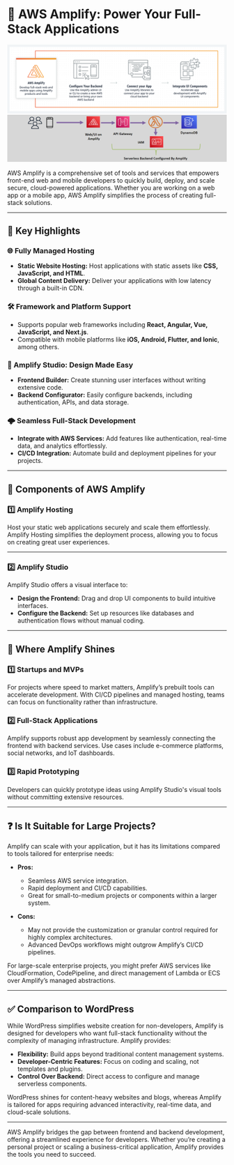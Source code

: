 # 🚀 AWS Amplify: Power Your Full-Stack Applications

<div style="text-align: center;">
    <img src="images/aws-amplify.png" alt="AWS Amplify">
    <img src="images/aws-amplify-serverless.png" alt="aws-amplify-serverless">
</div>

AWS Amplify is a comprehensive set of tools and services that empowers front-end web and mobile developers to quickly build, deploy, and scale secure, cloud-powered applications. Whether you are working on a web app or a mobile app, AWS Amplify simplifies the process of creating full-stack solutions.

---

## 🌟 Key Highlights

### 🌐 Fully Managed Hosting

- **Static Website Hosting:** Host applications with static assets like **CSS, JavaScript, and HTML**.
- **Global Content Delivery:** Deliver your applications with low latency through a built-in CDN.

### 🛠️ Framework and Platform Support

- Supports popular web frameworks including **React, Angular, Vue, JavaScript, and Next.js**.
- Compatible with mobile platforms like **iOS, Android, Flutter, and Ionic**, among others.

### 🎨 Amplify Studio: Design Made Easy

- **Frontend Builder:** Create stunning user interfaces without writing extensive code.
- **Backend Configurator:** Easily configure backends, including authentication, APIs, and data storage.

### 🌩️ Seamless Full-Stack Development

- **Integrate with AWS Services:** Add features like authentication, real-time data, and analytics effortlessly.
- **CI/CD Integration:** Automate build and deployment pipelines for your projects.

---

## 🎯 Components of AWS Amplify

### 1️⃣ Amplify Hosting

Host your static web applications securely and scale them effortlessly. Amplify Hosting simplifies the deployment process, allowing you to focus on creating great user experiences.

---

### 2️⃣ Amplify Studio

Amplify Studio offers a visual interface to:

- **Design the Frontend:** Drag and drop UI components to build intuitive interfaces.
- **Configure the Backend:** Set up resources like databases and authentication flows without manual coding.

---

## 🎯 Where Amplify Shines

### 1️⃣ Startups and MVPs

For projects where speed to market matters, Amplify’s prebuilt tools can accelerate development. With CI/CD pipelines and managed hosting, teams can focus on functionality rather than infrastructure.

### 2️⃣ Full-Stack Applications

Amplify supports robust app development by seamlessly connecting the frontend with backend services. Use cases include e-commerce platforms, social networks, and IoT dashboards.

### 3️⃣ Rapid Prototyping

Developers can quickly prototype ideas using Amplify Studio's visual tools without committing extensive resources.

---

## ❓ Is It Suitable for Large Projects?

Amplify can scale with your application, but it has its limitations compared to tools tailored for enterprise needs:

- **Pros:**

  - Seamless AWS service integration.
  - Rapid deployment and CI/CD capabilities.
  - Great for small-to-medium projects or components within a larger system.

- **Cons:**
  - May not provide the customization or granular control required for highly complex architectures.
  - Advanced DevOps workflows might outgrow Amplify’s CI/CD pipelines.

For large-scale enterprise projects, you might prefer AWS services like CloudFormation, CodePipeline, and direct management of Lambda or ECS over Amplify’s managed abstractions.

---

## ✅ Comparison to WordPress

While WordPress simplifies website creation for non-developers, Amplify is designed for developers who want full-stack functionality without the complexity of managing infrastructure. Amplify provides:

- **Flexibility:** Build apps beyond traditional content management systems.
- **Developer-Centric Features:** Focus on coding and scaling, not templates and plugins.
- **Control Over Backend:** Direct access to configure and manage serverless components.

WordPress shines for content-heavy websites and blogs, whereas Amplify is tailored for apps requiring advanced interactivity, real-time data, and cloud-scale solutions.

---

AWS Amplify bridges the gap between frontend and backend development, offering a streamlined experience for developers. Whether you’re creating a personal project or scaling a business-critical application, Amplify provides the tools you need to succeed.
